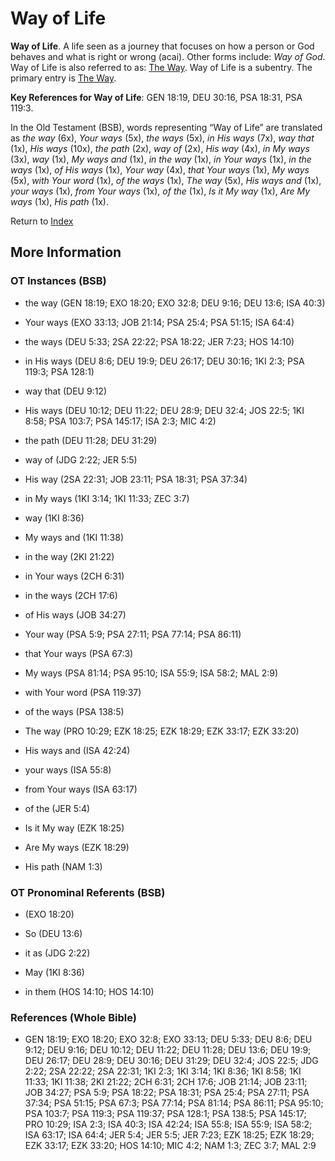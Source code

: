 # Way of Life
**Way of Life**. 
A life seen as a journey that focuses on how a person or God behaves and what is right or wrong (acai). 
Other forms include: 
*Way of God*. 
Way of Life is also referred to as: 
[The Way](TheWay.md). 
Way of Life is a subentry. The primary entry is 
[The Way](TheWay.md). 


**Key References for Way of Life**: 
GEN 18:19, DEU 30:16, PSA 18:31, PSA 119:3. 


In the Old Testament (BSB), words representing “Way of Life” are translated as 
*the way* (6x), *Your ways* (5x), *the ways* (5x), *in His ways* (7x), *way that* (1x), *His ways* (10x), *the path* (2x), *way of* (2x), *His way* (4x), *in My ways* (3x), *way* (1x), *My ways and* (1x), *in the way* (1x), *in Your ways* (1x), *in the ways* (1x), *of His ways* (1x), *Your way* (4x), *that Your ways* (1x), *My ways* (5x), *with Your word* (1x), *of the ways* (1x), *The way* (5x), *His ways and* (1x), *your ways* (1x), *from Your ways* (1x), *of the* (1x), *Is it My way* (1x), *Are My ways* (1x), *His path* (1x). 




Return to [Index](00-Index.md)

## More Information

### OT Instances (BSB)

* the way (GEN 18:19; EXO 18:20; EXO 32:8; DEU 9:16; DEU 13:6; ISA 40:3)

* Your ways (EXO 33:13; JOB 21:14; PSA 25:4; PSA 51:15; ISA 64:4)

* the ways (DEU 5:33; 2SA 22:22; PSA 18:22; JER 7:23; HOS 14:10)

* in His ways (DEU 8:6; DEU 19:9; DEU 26:17; DEU 30:16; 1KI 2:3; PSA 119:3; PSA 128:1)

* way that (DEU 9:12)

* His ways (DEU 10:12; DEU 11:22; DEU 28:9; DEU 32:4; JOS 22:5; 1KI 8:58; PSA 103:7; PSA 145:17; ISA 2:3; MIC 4:2)

* the path (DEU 11:28; DEU 31:29)

* way of (JDG 2:22; JER 5:5)

* His way (2SA 22:31; JOB 23:11; PSA 18:31; PSA 37:34)

* in My ways (1KI 3:14; 1KI 11:33; ZEC 3:7)

* way (1KI 8:36)

* My ways and (1KI 11:38)

* in the way (2KI 21:22)

* in Your ways (2CH 6:31)

* in the ways (2CH 17:6)

* of His ways (JOB 34:27)

* Your way (PSA 5:9; PSA 27:11; PSA 77:14; PSA 86:11)

* that Your ways (PSA 67:3)

* My ways (PSA 81:14; PSA 95:10; ISA 55:9; ISA 58:2; MAL 2:9)

* with Your word (PSA 119:37)

* of the ways (PSA 138:5)

* The way (PRO 10:29; EZK 18:25; EZK 18:29; EZK 33:17; EZK 33:20)

* His ways and (ISA 42:24)

* your ways (ISA 55:8)

* from Your ways (ISA 63:17)

* of the (JER 5:4)

* Is it My way (EZK 18:25)

* Are My ways (EZK 18:29)

* His path (NAM 1:3)



### OT Pronominal Referents (BSB)

*  (EXO 18:20)

* So (DEU 13:6)

* it as (JDG 2:22)

* May (1KI 8:36)

* in them (HOS 14:10; HOS 14:10)



### References (Whole Bible)

* GEN 18:19; EXO 18:20; EXO 32:8; EXO 33:13; DEU 5:33; DEU 8:6; DEU 9:12; DEU 9:16; DEU 10:12; DEU 11:22; DEU 11:28; DEU 13:6; DEU 19:9; DEU 26:17; DEU 28:9; DEU 30:16; DEU 31:29; DEU 32:4; JOS 22:5; JDG 2:22; 2SA 22:22; 2SA 22:31; 1KI 2:3; 1KI 3:14; 1KI 8:36; 1KI 8:58; 1KI 11:33; 1KI 11:38; 2KI 21:22; 2CH 6:31; 2CH 17:6; JOB 21:14; JOB 23:11; JOB 34:27; PSA 5:9; PSA 18:22; PSA 18:31; PSA 25:4; PSA 27:11; PSA 37:34; PSA 51:15; PSA 67:3; PSA 77:14; PSA 81:14; PSA 86:11; PSA 95:10; PSA 103:7; PSA 119:3; PSA 119:37; PSA 128:1; PSA 138:5; PSA 145:17; PRO 10:29; ISA 2:3; ISA 40:3; ISA 42:24; ISA 55:8; ISA 55:9; ISA 58:2; ISA 63:17; ISA 64:4; JER 5:4; JER 5:5; JER 7:23; EZK 18:25; EZK 18:29; EZK 33:17; EZK 33:20; HOS 14:10; MIC 4:2; NAM 1:3; ZEC 3:7; MAL 2:9



